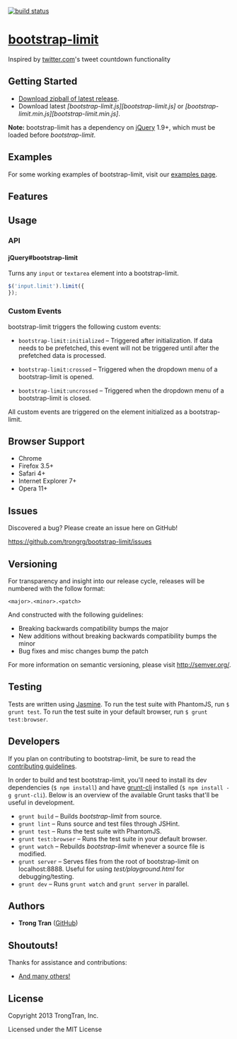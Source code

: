 [![build status](https://secure.travis-ci.org/trongrg/bootstrap-limit.png?branch=master)](http://travis-ci.org/trongrg/bootstrap-limit)

[bootstrap-limit][gh-page]
=======================

Inspired by [twitter.com][twitter]'s tweet countdown functionality

Getting Started
---------------

* [Download zipball of latest release][zipball].
* Download latest *[bootstrap-limit.js][bootstrap-limit.js]* or *[bootstrap-limit.min.js][bootstrap-limit.min.js]*.

**Note:** bootstrap-limit has a dependency on [jQuery][jquery] 1.9+, which must be loaded before *bootstrap-limit*.

Examples
--------

For some working examples of bootstrap-limit, visit our [examples page][examples].

Features
--------

Usage
-----

### API

#### jQuery#bootstrap-limit

Turns any `input` or `textarea` element into a bootstrap-limit.

```javascript
$('input.limit').limit({
});
```

### Custom Events

bootstrap-limit triggers the following custom events:

* `bootstrap-limit:initialized` – Triggered after initialization. If data needs to be prefetched, this event will not be triggered until after the prefetched data is processed.

* `bootstrap-limit:crossed` – Triggered when the dropdown menu of a bootstrap-limit is opened.

* `bootstrap-limit:uncrossed` – Triggered when the dropdown menu of a bootstrap-limit is closed.

All custom events are triggered on the element initialized as a bootstrap-limit.

Browser Support
---------------

* Chrome
* Firefox 3.5+
* Safari 4+
* Internet Explorer 7+
* Opera 11+

Issues
------

Discovered a bug? Please create an issue here on GitHub!

https://github.com/trongrg/bootstrap-limit/issues

Versioning
----------

For transparency and insight into our release cycle, releases will be numbered with the follow format:

`<major>.<minor>.<patch>`

And constructed with the following guidelines:

* Breaking backwards compatibility bumps the major
* New additions without breaking backwards compatibility bumps the minor
* Bug fixes and misc changes bump the patch

For more information on semantic versioning, please visit http://semver.org/.

Testing
-------

Tests are written using [Jasmine][jasmine]. To run the test suite with PhantomJS, run `$ grunt test`. To run the test suite in your default browser, run `$ grunt test:browser`.

Developers
----------

If you plan on contributing to bootstrap-limit, be sure to read the [contributing guidelines][contributing-guidelines].

In order to build and test bootstrap-limit, you'll need to install its dev dependencies (`$ npm install`) and have [grunt-cli][grunt-cli] installed (`$ npm install -g grunt-cli`). Below is an overview of the available Grunt tasks that'll be useful in development.

* `grunt build` – Builds *bootstrap-limit* from source.
* `grunt lint` – Runs source and test files through JSHint.
* `grunt test` – Runs the test suite with PhantomJS.
* `grunt test:browser` – Runs the test suite in your default browser.
* `grunt watch` – Rebuilds *bootstrap-limit* whenever a source file is modified.
* `grunt server` – Serves files from the root of bootstrap-limit on localhost:8888. Useful for using *test/playground.html* for debugging/testing.
* `grunt dev` – Runs `grunt watch` and `grunt server` in parallel.

Authors
-------

* **Trong Tran** ([GitHub](https://github.com/trongrg))

Shoutouts!
----------

Thanks for assistance and contributions:

* [And many others!][contributors]

License
-------

Copyright 2013 TrongTran, Inc.

Licensed under the MIT License

[twitter]: https://twitter.com
[gh-page]: http://trongrg.github.io/bootstrap-limit
[examples]: http://trongrg.github.io/bootstrap-limit/examples
[@bootstrap-limit]: https://trongrg.github.com/bootstrap-limit

<!-- assets -->
[zipball]: http://trongrg.github.io/bootstrap-limit/releases/latest/bootstrap-limit.zip

<!-- github links -->
[contributing-guidelines]: https://github.com/trongrg/bootstrap-limit/blob/master/CONTRIBUTING.md
[contributors]: https://github.com/trongrg/bootstrap-limit/contributors
[issues]: https://github.com/trongrg/bootstrap-limit/issues

<!-- deep links -->
[features]: #features

<!-- links to third party projects -->
[jasmine]: http://pivotal.github.com/jasmine/
[grunt-cli]: https://github.com/gruntjs/grunt-cli
[bower]: http://bower.io/
[jQuery]: http://jquery.com/
[bootstrap]: http://twitter.github.com/bootstrap/
